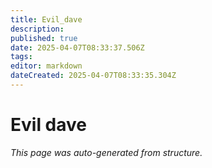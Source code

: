 ```yaml
---
title: Evil_dave
description: 
published: true
date: 2025-04-07T08:33:37.506Z
tags: 
editor: markdown
dateCreated: 2025-04-07T08:33:35.304Z
---
```


# Evil dave

*This page was auto-generated from structure.*